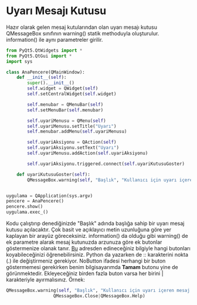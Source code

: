 # Uyarı Mesajı Kutusu

Hazır olarak gelen mesaj kutularından olan uyarı mesajı kutusu QMessageBox sınıfının warning\(\) statik methoduyla oluşturulur. information\(\) ile aynı parametreler girilir.

```python
from PyQt5.QtWidgets import *
from PyQt5.QtGui import *
import sys

class AnaPencere(QMainWindow):
    def __init__(self):
        super().__init__()
        self.widget = QWidget(self)
        self.setCentralWidget(self.widget)

        self.menubar = QMenuBar(self)
        self.setMenuBar(self.menubar)

        self.uyariMenusu = QMenu(self)
        self.uyariMenusu.setTitle("Uyarı")
        self.menubar.addMenu(self.uyariMenusu)

        self.uyariAksiyonu = QAction(self)
        self.uyariAksiyonu.setText("Uyarı")
        self.uyariMenusu.addAction(self.uyariAksiyonu)

        self.uyariAksiyonu.triggered.connect(self.uyariKutusuGoster)

    def uyariKutusuGoster(self):
        QMessageBox.warning(self, "Başlık", "Kullanıcı için uyarı içeren mesaj kutusu.")


uygulama = QApplication(sys.argv)
pencere = AnaPencere()
pencere.show()
uygulama.exec_()
```

Kodu çalıştırıp denediğinizde "Başlık" adında başlığa sahip bir uyarı mesaj kutusu açılacaktır. Çok basit ve açıklayıcı metin uzunluğuna göre yer kaplayan bir arayüz göreceksiniz. information\(\) da olduğu gibi warning\(\) de ek parametre alarak mesaj kutunuzda arzunuza göre ek butonlar göstermenize olanak tanır. [Bu](http://doc.qt.io/qt-5/qmessagebox.html#StandardButton-enum) adresden edineceğiniz bilgiyle hangi butonları koyabileceğinizi öğrenebilirsiniz. Python da yazarken de :: karakterini nokta \(.\) ile değiştirmeniz gerekiyor. NoButton ifadesi herhangi bir buton göstermemesi gerekirken benim bilgisayarımda **Tamam** butonu yine de görünmektedir. Ekleyeceğiniz birden fazla buton varsa her birini \| karakteriyle ayırmalısınız. Örnek:

```python
QMessageBox.warning(self, "Başlık", "Kullanıcı için uyarı içeren mesaj kutusu.",
                  QMessageBox.Close|QMessageBox.Help)
```

